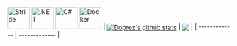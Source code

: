 
<img height="50" alt="Stride" src="https://github.com/Doprez/Doprez/assets/73259914/d549613c-570a-480f-8b67-2d25f9a85a98" />
<img height="50" alt=".NET" src="https://github.com/Doprez/Doprez/assets/73259914/82ed9f70-6bc8-4f46-8f31-0a6094210840" />
<img height="50" alt="C#" src="https://github.com/Doprez/Doprez/assets/73259914/7ad0f539-978f-4c66-bec6-48d62b52b3a7" />
<img height="50" alt="Docker" src="https://github.com/Doprez/Doprez/assets/73259914/971fc217-f456-45e8-b829-81404c2a0391" />
| <a href="https://github.com/anuraghazra/github-readme-stats"><img align="center" src="https://github-readme-stats.vercel.app/api?username=Doprez&show_icons=true&include_all_commits=true&theme=onedark&hide_border=true" alt="Doprez's github stats" /></a> | <img align="center" src="https://github-readme-stats.vercel.app/api/top-langs/?username=Doprez&layout=compact&theme=onedark&hide_border=true" /></a> |
| ------------- | ------------- |
